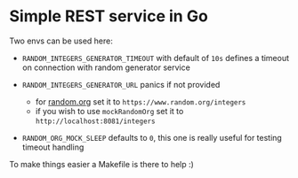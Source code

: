 # Simple REST service in Go

Two envs can be used here:

- `RANDOM_INTEGERS_GENERATOR_TIMEOUT` with default of `10s` defines a timeout on connection with random generator
  service
- `RANDOM_INTEGERS_GENERATOR_URL` panics if not provided
    - for [random.org](https://www.random.org/integers/) set it to `https://www.random.org/integers`
    - if you wish to use `mockRandomOrg` set it to `http://localhost:8081/integers`

- `RANDOM_ORG_MOCK_SLEEP` defaults to `0`, this one is really useful for testing timeout handling

To make things easier a Makefile is there to help :)